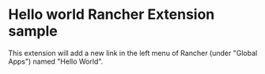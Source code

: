 # Hello world Rancher Extension sample

This extension will add a new link in the left menu of Rancher (under "Global Apps") named "Hello World".
